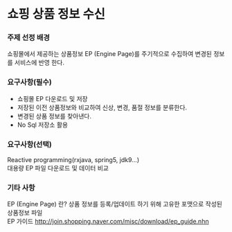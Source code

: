 # 쇼핑 상품 정보 수신

### 주제 선정 배경
쇼핑몰에서 제공하는 상품정보 EP (Engine Page)를 주기적으로 수집하여 변경된 정보를
서비스에 반영 한다.

### 요구사항(필수)
* 쇼핑몰 EP 다운로드 및 저장
* 저장된 이전 상품정보와 비교하여 신상, 변경, 품절 정보를 분류한다.
* 변경된 상품 정보를 찾아낸다.
* No Sql 저장소 활용

### 요구사항(선택)
Reactive programming(rxjava, spring5, jdk9...) <br>
대용량 EP 파일 다운로드 및 데이터 비교

### 기타 사항
EP (Engine Page) 란? 상품 정보를 등록/업데이트 하기 위해 고유한 포맷으로 작성된 상품정보 파일<br>
EP 가이드 http://join.shopping.naver.com/misc/download/ep_guide.nhn
